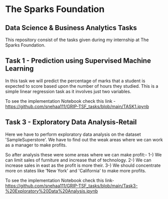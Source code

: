 # The Sparks Foundation
## Data Science & Business Analytics Tasks
This repository consist of the tasks given during my internship at The Sparks Foundation.


## Task 1 - Prediction using Supervised Machine Learning
In this task we will predict the percentage of marks that a student is expected to score based upon the number of hours they studied. This is a simple linear regression task as it involves just two variables.

To see the implementation Notebook check this link - https://github.com/snehaa111/GRIP-TSF_tasks/blob/main/TASK1.ipynb


## Task 3 - Exploratory Data Analysis-Retail
Here we have to perform exploratory data analysis on the dataset 'SampleSuperstore'.
We have to find out the weak areas where we can work as a manager to make profits.

So after analysis these were some areas where we can make profit:-
1-) We can limit sales of furniture and increase that of technology.
2-) We can increase sales in east as the profit is more their.
3-) We should concentrate more on states like 'New York' and 'California' to make more profits.
  
To see the implementation Notebook check this link- https://github.com/snehaa111/GRIP-TSF_tasks/blob/main/Task3-%20Exploratory%20Data%20Analysis.ipynb
